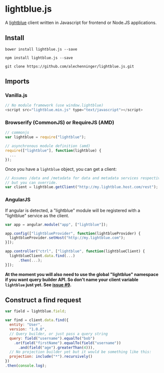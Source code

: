 # lightblue.js

A [lightblue](https://github.com/lightblue-platform) client written in
Javascript for frontend or Node.JS applications.

## Install

`bower install lightblue.js --save`

`npm install lightblue.js --save`

`git clone https://github.com/alechenninger/lightblue.js.git`


## Imports

### Vanilla.js

```javascript
// No module framework (use window.lightblue)
<script src="lightblue.min.js" type="text/javascript"></script>
```

### Browserify (CommonJS) or RequireJS (AMD)

```js
// commonjs
var lightblue = require("lightblue");

// asynchronous module definition (amd)
require(["lightblue"], function(lightblue) {
  ...
});
```

Once you have a `lightblue` object, you can get a client:

```js
// Assumes /data and /metadata for data and metadata services respectively, 
// but you can override.
var client = lightblue.getClient("http://my.lightblue.host.com/rest"); 
```

### AngularJS
If angular is detected, a "lightblue" module will be registered with a
"lightblue" service as the client.

```js
var app = angular.module("app", ["lightblue"]);

app.config(["lightblueProvider", function(lightblueProvider) {
  lightblueProvider.setHost("http://my.lightblue.com");
}]);

app.controller("ctrl", ["lightblue", function(lightblueClient) {
  lightblueClient.data.find(...)
      .then(...);
}]);
```

**At the moment you will also need to use the global "lightblue" namespace if 
you want query builder API. So don't name your client variable `lightblue` 
just yet. See 
[issue #9](https://github.com/alechenninger/lightblue.js/issues/9).**

## Construct a find request

```javascript
var field = lightblue.field;

var find = client.data.find({
  entity: "User",
  version: "1.0.0",
  // Query builder, or just pass a query string
  query: field("username").equalTo("bob")
    .or(field("firstName").equalTo(field("username"))
      .and(field("age").greaterThan(4))),
  // No projection builder yet but it would be something like this:
  projection: include("*").recursively()
})
.then(console.log);
```
